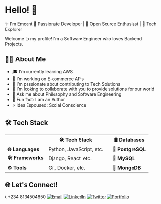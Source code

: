 # Hello! 👋

✨ I'm Emcent
🚀 Passionate Developer | 🌟 Open Source Enthusiast | 🎯 Tech Explorer

Welcome to my profile! I'm a Software Engineer who loves Backend Projects.

## 🧑‍💻 About Me
- 🎓 I’m currently learning AWS
- 🔭 I’m working on E-commerce APIs
- 🌱 I’m passionate about contributing to Tech Solutions
- 👯 I’m looking to collaborate with you to provide solutions for our world
- 💬 Ask me about Philosophy and Software Engineering
- 🧩 Fun fact: I am an Author
- ⚡ Idea Espoused: Social Conscience

## 🛠️ Tech Stack

<table>
  <th></th>
  <th>🛠️ Tech Stack</th>
  <th></th>
  <th>🛢️ Databases</th>
  <tr>
    <td><b>🌐 Languages</b></td>
    <td>Python, JavaScript, etc.</td>
    <td></td>
    <td><b>🐘 PostgreSQL</b></td>
  </tr>
  <tr>
    <td><b>🛠️ Frameworks</b></td>
    <td>Django, React, etc.</td>
    <td></td>
    <td><b>🐬 MySQL</b></td>
  </tr>
  <tr>
    <td><b>⚙️ Tools</b></td>
    <td>Git, Docker, etc.</td>
    <td></td>
    <td><b>🍃 MongoDB</b></td>
  </tr>
</table>

## 🌐 Let's Connect!
📞 +234 8134504850
[![Email](https://img.shields.io/badge/Gmail-D14836?style=for-the-badge&logo=gmail&logoColor=white)](mailto:mcinnobezzy@gmail.com) [![LinkedIn](https://img.shields.io/badge/LinkedIn-0077B5?style=for-the-badge&logo=linkedin&logoColor=white)]([https://x.com/Mic_Bezzy](https://www.linkedin.com/in/chukwuemeka-emekwue-64844b153/)) [![Twitter](https://img.shields.io/badge/Twitter-1DA1F2?style=for-the-badge&logo=twitter&logoColor=white)](https://x.com/Mic_Bezzy) [![Portfolio](https://img.shields.io/badge/Portfolio-FF5722?style=for-the-badge&logo=portfolio&logoColor=white)](https://emcent.vercel.app/)
